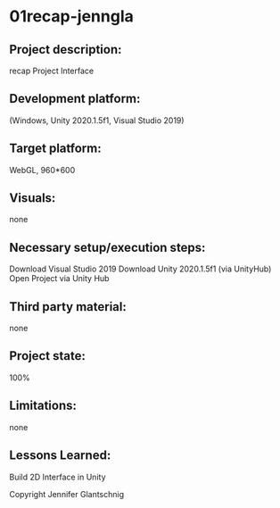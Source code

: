 # 01recap-jenngla

## Project description:
recap Project Interface

## Development platform:
(Windows, Unity 2020.1.5f1, Visual Studio 2019)

## Target platform:
WebGL, 960*600

## Visuals:
none

## Necessary setup/execution steps:
Download Visual Studio 2019
Download Unity 2020.1.5f1 (via UnityHub)
Open Project via Unity Hub

## Third party material:
none

## Project state:
100%

## Limitations:
none

## Lessons Learned:
Build 2D Interface in Unity


Copyright Jennifer Glantschnig